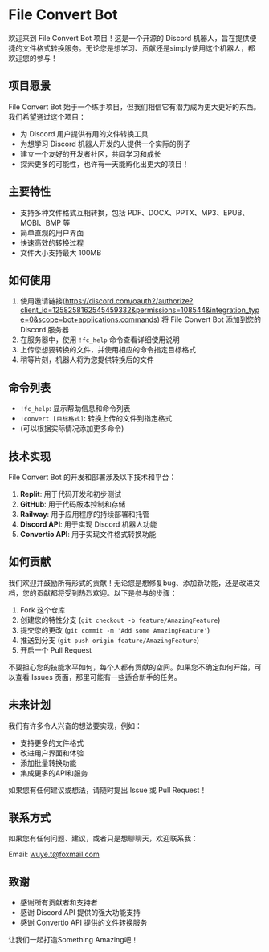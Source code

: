 # File Convert Bot

欢迎来到 File Convert Bot 项目！这是一个开源的 Discord 机器人，旨在提供便捷的文件格式转换服务。无论您是想学习、贡献还是simply使用这个机器人，都欢迎您的参与！

## 项目愿景

File Convert Bot 始于一个练手项目，但我们相信它有潜力成为更大更好的东西。我们希望通过这个项目：

- 为 Discord 用户提供有用的文件转换工具
- 为想学习 Discord 机器人开发的人提供一个实际的例子
- 建立一个友好的开发者社区，共同学习和成长
- 探索更多的可能性，也许有一天能孵化出更大的项目！

## 主要特性

- 支持多种文件格式互相转换，包括 PDF、DOCX、PPTX、MP3、EPUB、MOBI、BMP 等
- 简单直观的用户界面
- 快速高效的转换过程
- 文件大小支持最大 100MB

## 如何使用

1. 使用邀请链接(https://discord.com/oauth2/authorize?client_id=1258258162545459332&permissions=108544&integration_type=0&scope=bot+applications.commands)
将 File Convert Bot 添加到您的 Discord 服务器
2. 在服务器中，使用 `!fc_help` 命令查看详细使用说明
3. 上传您想要转换的文件，并使用相应的命令指定目标格式
4. 稍等片刻，机器人将为您提供转换后的文件

## 命令列表

- `!fc_help`: 显示帮助信息和命令列表
- `!convert [目标格式]`: 转换上传的文件到指定格式
- (可以根据实际情况添加更多命令)

## 技术实现

File Convert Bot 的开发和部署涉及以下技术和平台：

1. **Replit**: 用于代码开发和初步测试
2. **GitHub**: 用于代码版本控制和存储
3. **Railway**: 用于应用程序的持续部署和托管
4. **Discord API**: 用于实现 Discord 机器人功能
5. **Convertio API**: 用于实现文件格式转换功能

## 如何贡献

我们欢迎并鼓励所有形式的贡献！无论您是想修复bug、添加新功能，还是改进文档，您的贡献都将受到热烈欢迎。以下是参与的步骤：

1. Fork 这个仓库
2. 创建您的特性分支 (`git checkout -b feature/AmazingFeature`)
3. 提交您的更改 (`git commit -m 'Add some AmazingFeature'`)
4. 推送到分支 (`git push origin feature/AmazingFeature`)
5. 开启一个 Pull Request

不要担心您的技能水平如何，每个人都有贡献的空间。如果您不确定如何开始，可以查看 Issues 页面，那里可能有一些适合新手的任务。

## 未来计划

我们有许多令人兴奋的想法要实现，例如：

- 支持更多的文件格式
- 改进用户界面和体验
- 添加批量转换功能
- 集成更多的API和服务

如果您有任何建议或想法，请随时提出 Issue 或 Pull Request！


## 联系方式

如果您有任何问题、建议，或者只是想聊聊天，欢迎联系我：

Email: wuye.t@foxmail.com

## 致谢

- 感谢所有贡献者和支持者
- 感谢 Discord API 提供的强大功能支持
- 感谢 Convertio API 提供的文件转换服务

让我们一起打造Something Amazing吧！
